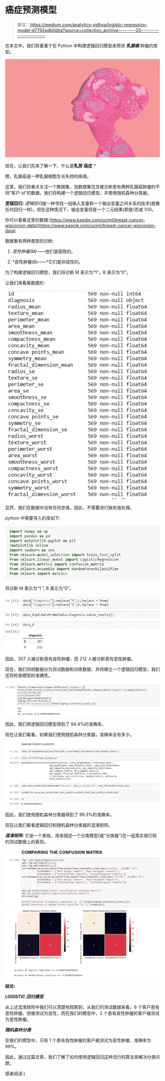 # 癌症预测模型

> 原文：<https://medium.com/analytics-vidhya/logistic-regression-model-d7792adb0dba?source=collection_archive---------20----------------------->

在本文中，我们将着重于在 Python 中构建逻辑回归模型来预测 ***乳腺癌*** 肿瘤的类型。

![](img/7d31705427bcd5edba72ed79c6d55661.png)

现在，让我们先来了解一下，什么是**乳房** **癌症**？

嗯，乳腺癌是一种乳腺细胞生长失控的疾病。

这里，我们将重点关注一个数据集，该数据集包含被诊断患有两种乳腺癌肿瘤的不同“客户 id”的数据。我们将构建一个逻辑回归模型，并使用随机森林分类器。

**逻辑回归:** *逻辑回归*是一种寻找一组输入变量和一个输出变量之间关系的技术(就像任何回归一样)，但在这种情况下，输出变量将是一个二元结果(即是/否或 1/0)。

你可以看看这里的数据:[https://www.kaggle.com/uciml/breast-cancer-wisconsin-data](https://www.kaggle.com/uciml/breast-cancer-wisconsin-data)

数据集有两种类型的诊断:

1) *恶性肿瘤(M)*——他们是癌性的。

2) *良性肿瘤(B)——*它们是非癌性的。

为了构建逻辑回归模型，我们将诊断 M 表示为“1”，B 表示为“0”。

让我们来看看数据栏:

![](img/70c9c8eaa737a24a75f0547ec0e79e24.png)

显然，我们在数据中没有任何空值。因此，不需要进行缺失值处理。

python 中需要导入的库如下:

![](img/0e34464c7b59b0781ab8e126e762af79.png)

将诊断 M 表示为“1 ”, B 表示为“0”。

![](img/6cfcd728a2101330e22c3fb5deeeb18b.png)

因此，357 人被诊断患有良性肿瘤，而 212 人被诊断患有恶性肿瘤。

现在，我们将把数据分为测试数据和训练数据，并将建立一个逻辑回归模型，我们还将检查模型的准确性。

![](img/53475adb2bf436c4fe406696256947b9.png)

因此，我们用逻辑回归模型得到了 94.4%的准确率。

现在让我们看看，如果我们使用随机森林分类器，准确率会有多少。

![](img/f49a6630b5191a1ddce40cb7cabf467c.png)

因此，我们使用随机森林分类器得到了 99.3%的准确率。

现在让我们看看逻辑回归和随机森林分类器的混淆矩阵。

***混淆矩阵:*** 它是一个表格，用来描述一个分类模型(或“分类器”)在一组真实值已知的测试数据上的表现。

![](img/10c44711465278ef1119250970ac09d0.png)![](img/6895206cc8904415fdd584c4a605f1a8.png)

**结论:**

***LOGISTIC 回归模型***

从上述混淆矩阵中我们可以清楚地观察到，从我们的测试数据来看，6 个客户患有恶性肿瘤，但被测试为良性，而在我们的模型中，2 个患有良性肿瘤的客户被测试为恶性肿瘤。

***随机森林分类***

在我们的模型中，只有 1 个患有良性肿瘤的客户被测试为恶性肿瘤，准确率为 99%。

因此，通过这篇文章，我们了解了如何使用逻辑回归这种流行的算法来解决分类问题。

感谢阅读:)